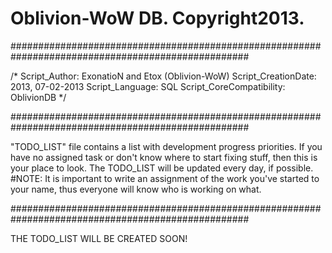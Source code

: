 Oblivion-WoW DB. Copyright2013.
========

###################################################################################################

/*
Script_Author: ExonatioN and Etox (Oblivion-WoW)
Script_CreationDate: 2013, 07-02-2013
Script_Language: SQL
Script_CoreCompatibility: OblivionDB
*/

###################################################################################################

"TODO_LIST" file contains a list with development progress priorities. If you have no assigned task
or don't know where to start fixing stuff, then this is your place to look. The TODO_LIST will be updated every day, if possible. 
#NOTE: It is important to write an assignment of the work you've started to your name, thus everyone
will know who is working on what.

###################################################################################################

THE TODO_LIST WILL BE CREATED SOON!
